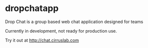dropchatapp
===========

Drop Chat is a group based web chat application designed for teams

Currently in development, not ready for production use.

Try it out at http://chat.cirruslab.com